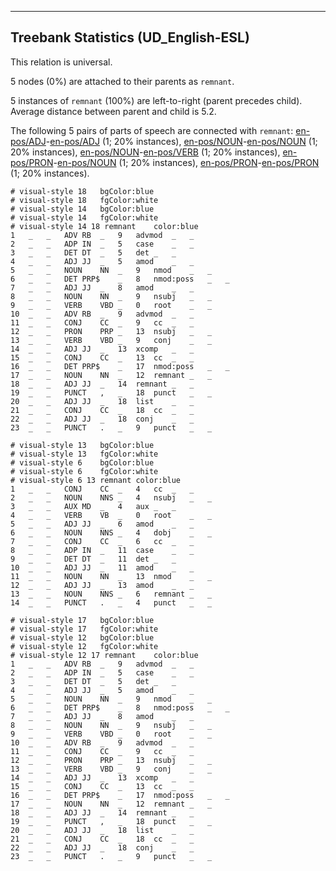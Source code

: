 

--------------------------------------------------------------------------------

## Treebank Statistics (UD_English-ESL)

This relation is universal.

5 nodes (0%) are attached to their parents as `remnant`.

5 instances of `remnant` (100%) are left-to-right (parent precedes child).
Average distance between parent and child is 5.2.

The following 5 pairs of parts of speech are connected with `remnant`: [en-pos/ADJ]()-[en-pos/ADJ]() (1; 20% instances), [en-pos/NOUN]()-[en-pos/NOUN]() (1; 20% instances), [en-pos/NOUN]()-[en-pos/VERB]() (1; 20% instances), [en-pos/PRON]()-[en-pos/NOUN]() (1; 20% instances), [en-pos/PRON]()-[en-pos/PRON]() (1; 20% instances).


~~~ conllu
# visual-style 18	bgColor:blue
# visual-style 18	fgColor:white
# visual-style 14	bgColor:blue
# visual-style 14	fgColor:white
# visual-style 14 18 remnant	color:blue
1	_	_	ADV	RB	_	9	advmod	_	_
2	_	_	ADP	IN	_	5	case	_	_
3	_	_	DET	DT	_	5	det	_	_
4	_	_	ADJ	JJ	_	5	amod	_	_
5	_	_	NOUN	NN	_	9	nmod	_	_
6	_	_	DET	PRP$	_	8	nmod:poss	_	_
7	_	_	ADJ	JJ	_	8	amod	_	_
8	_	_	NOUN	NN	_	9	nsubj	_	_
9	_	_	VERB	VBD	_	0	root	_	_
10	_	_	ADV	RB	_	9	advmod	_	_
11	_	_	CONJ	CC	_	9	cc	_	_
12	_	_	PRON	PRP	_	13	nsubj	_	_
13	_	_	VERB	VBD	_	9	conj	_	_
14	_	_	ADJ	JJ	_	13	xcomp	_	_
15	_	_	CONJ	CC	_	13	cc	_	_
16	_	_	DET	PRP$	_	17	nmod:poss	_	_
17	_	_	NOUN	NN	_	12	remnant	_	_
18	_	_	ADJ	JJ	_	14	remnant	_	_
19	_	_	PUNCT	,	_	18	punct	_	_
20	_	_	ADJ	JJ	_	18	list	_	_
21	_	_	CONJ	CC	_	18	cc	_	_
22	_	_	ADJ	JJ	_	18	conj	_	_
23	_	_	PUNCT	.	_	9	punct	_	_

~~~


~~~ conllu
# visual-style 13	bgColor:blue
# visual-style 13	fgColor:white
# visual-style 6	bgColor:blue
# visual-style 6	fgColor:white
# visual-style 6 13 remnant	color:blue
1	_	_	CONJ	CC	_	4	cc	_	_
2	_	_	NOUN	NNS	_	4	nsubj	_	_
3	_	_	AUX	MD	_	4	aux	_	_
4	_	_	VERB	VB	_	0	root	_	_
5	_	_	ADJ	JJ	_	6	amod	_	_
6	_	_	NOUN	NNS	_	4	dobj	_	_
7	_	_	CONJ	CC	_	6	cc	_	_
8	_	_	ADP	IN	_	11	case	_	_
9	_	_	DET	DT	_	11	det	_	_
10	_	_	ADJ	JJ	_	11	amod	_	_
11	_	_	NOUN	NN	_	13	nmod	_	_
12	_	_	ADJ	JJ	_	13	amod	_	_
13	_	_	NOUN	NNS	_	6	remnant	_	_
14	_	_	PUNCT	.	_	4	punct	_	_

~~~


~~~ conllu
# visual-style 17	bgColor:blue
# visual-style 17	fgColor:white
# visual-style 12	bgColor:blue
# visual-style 12	fgColor:white
# visual-style 12 17 remnant	color:blue
1	_	_	ADV	RB	_	9	advmod	_	_
2	_	_	ADP	IN	_	5	case	_	_
3	_	_	DET	DT	_	5	det	_	_
4	_	_	ADJ	JJ	_	5	amod	_	_
5	_	_	NOUN	NN	_	9	nmod	_	_
6	_	_	DET	PRP$	_	8	nmod:poss	_	_
7	_	_	ADJ	JJ	_	8	amod	_	_
8	_	_	NOUN	NN	_	9	nsubj	_	_
9	_	_	VERB	VBD	_	0	root	_	_
10	_	_	ADV	RB	_	9	advmod	_	_
11	_	_	CONJ	CC	_	9	cc	_	_
12	_	_	PRON	PRP	_	13	nsubj	_	_
13	_	_	VERB	VBD	_	9	conj	_	_
14	_	_	ADJ	JJ	_	13	xcomp	_	_
15	_	_	CONJ	CC	_	13	cc	_	_
16	_	_	DET	PRP$	_	17	nmod:poss	_	_
17	_	_	NOUN	NN	_	12	remnant	_	_
18	_	_	ADJ	JJ	_	14	remnant	_	_
19	_	_	PUNCT	,	_	18	punct	_	_
20	_	_	ADJ	JJ	_	18	list	_	_
21	_	_	CONJ	CC	_	18	cc	_	_
22	_	_	ADJ	JJ	_	18	conj	_	_
23	_	_	PUNCT	.	_	9	punct	_	_

~~~


